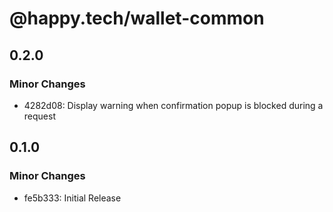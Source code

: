 # @happy.tech/wallet-common

## 0.2.0

### Minor Changes

- 4282d08: Display warning when confirmation popup is blocked during a request

## 0.1.0

### Minor Changes

- fe5b333: Initial Release
